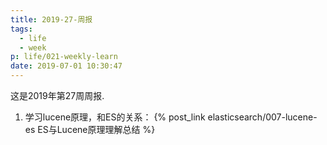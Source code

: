 ```yaml
---
title: 2019-27-周报
tags:
  - life
  - week
p: life/021-weekly-learn
date: 2019-07-01 10:30:47
---
```


这是2019年第27周周报.

1. 学习lucene原理，和ES的关系： {% post_link elasticsearch/007-lucene-es ES与Lucene原理理解总结 %}




